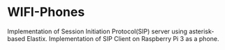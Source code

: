 # WIFI-Phones
Implementation of Session Initiation Protocol(SIP) server using asterisk-based Elastix.
Implementation of SIP Client on Raspberry Pi 3 as a phone.
